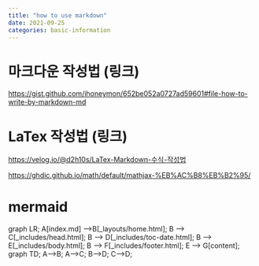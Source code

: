 ```yaml
---
title: "how to use markdown"
date: 2021-09-25
categories: basic-information
---
```


# 마크다운 작성법 (링크)  

<https://gist.github.com/ihoneymon/652be052a0727ad59601#file-how-to-write-by-markdown-md>  

<script src="https://gist.github.com/ihoneymon/652be052a0727ad59601.js"></script>  

# LaTex 작성법 (링크)  

 <https://velog.io/@d2h10s/LaTex-Markdown-수식-작성법>  

 <https://ghdic.github.io/math/default/mathjax-%EB%AC%B8%EB%B2%95/>  

#  mermaid

<div class="mermaid"> 
graph LR;
    A[index.md] -->B[_layouts/home.html];
    B --> C[_includes/head.html];
    B --> D[_includes/toc-date.html];
    B --> E[_includes/body.html];
    B --> F[_includes/footer.html];
    E --> G[content];
</div>

<div class="mermaid"> 
  graph TD; A-->B; A-->C; B-->D; C-->D; 
</div>
